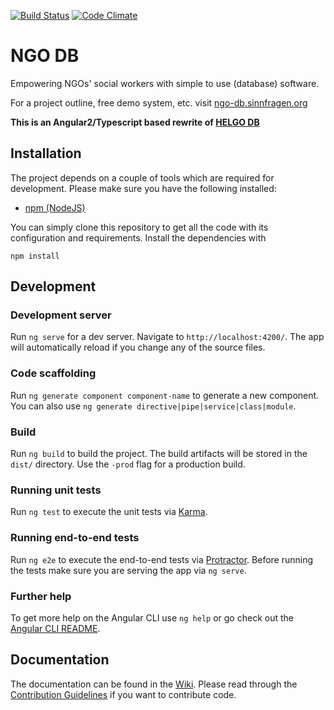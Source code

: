 [![Build Status](https://travis-ci.org/NGO-DB/ndb-core.svg?branch=master)](https://travis-ci.org/NGO-DB/ndb-core)
[![Code Climate](https://codeclimate.com/github/codeclimate/codeclimate/badges/gpa.svg)](https://codeclimate.com/github/codeclimate/codeclimate)

# NGO DB
Empowering NGOs' social workers with simple to use (database) software.

For a project outline, free demo system, etc. visit [ngo-db.sinnfragen.org](http://ngo-db.sinnfragen.org/)

**This is an Angular2/Typescript based rewrite of [HELGO DB](https://github.com/NGO-DB/helgo_db)**


## Installation
The project depends on a couple of tools which are required for development. Please make sure you have the following installed:
- [npm (NodeJS)](https://www.npmjs.org/)

You can simply clone this repository to get all the code with its configuration and requirements.
Install the dependencies with
```
npm install
```

## Development

### Development server

Run `ng serve` for a dev server. Navigate to `http://localhost:4200/`. The app will automatically reload if you change any of the source files.

### Code scaffolding

Run `ng generate component component-name` to generate a new component. You can also use `ng generate directive|pipe|service|class|module`.

### Build

Run `ng build` to build the project. The build artifacts will be stored in the `dist/` directory. Use the `-prod` flag for a production build.

### Running unit tests

Run `ng test` to execute the unit tests via [Karma](https://karma-runner.github.io).

### Running end-to-end tests

Run `ng e2e` to execute the end-to-end tests via [Protractor](http://www.protractortest.org/).
Before running the tests make sure you are serving the app via `ng serve`.

### Further help

To get more help on the Angular CLI use `ng help` or go check out the [Angular CLI README](https://github.com/angular/angular-cli/blob/master/README.md).

## Documentation

The documentation can be found in the [Wiki](https://github.com/NGO-DB/ndb-core/wiki). Please read through the [Contribution Guidelines](https://github.com/NGO-DB/ndb-core/wiki/Contribution-Guidelines) if you want to contribute code.
